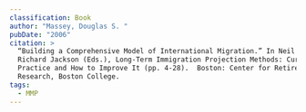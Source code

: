 ```yaml
---
classification: Book
author: "Massey, Douglas S. "
pubDate: "2006"
citation: >
  “Building a Comprehensive Model of International Migration.” In Neil Howe and
  Richard Jackson (Eds.), Long-Term Immigration Projection Methods: Current
  Practice and How to Improve It (pp. 4-28).  Boston: Center for Retirement
  Research, Boston College.
tags:
  - MMP
---
```

